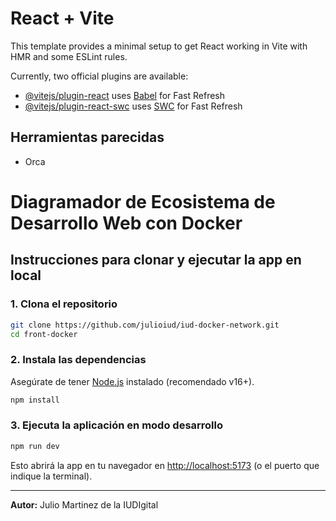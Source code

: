 # React + Vite

This template provides a minimal setup to get React working in Vite with HMR and some ESLint rules.

Currently, two official plugins are available:

- [@vitejs/plugin-react](https://github.com/vitejs/vite-plugin-react/blob/main/packages/plugin-react/README.md) uses [Babel](https://babeljs.io/) for Fast Refresh
- [@vitejs/plugin-react-swc](https://github.com/vitejs/vite-plugin-react-swc) uses [SWC](https://swc.rs/) for Fast Refresh

## Herramientas parecidas

- Orca

# Diagramador de Ecosistema de Desarrollo Web con Docker

## Instrucciones para clonar y ejecutar la app en local

### 1. Clona el repositorio

```bash
git clone https://github.com/julioiud/iud-docker-network.git
cd front-docker
```

### 2. Instala las dependencias

Asegúrate de tener [Node.js](https://nodejs.org/) instalado (recomendado v16+).

```bash
npm install
```

### 3. Ejecuta la aplicación en modo desarrollo

```bash
npm run dev
```

Esto abrirá la app en tu navegador en [http://localhost:5173](http://localhost:5173) (o el puerto que indique la terminal).

---

**Autor:** Julio Martinez de la IUDIgital
